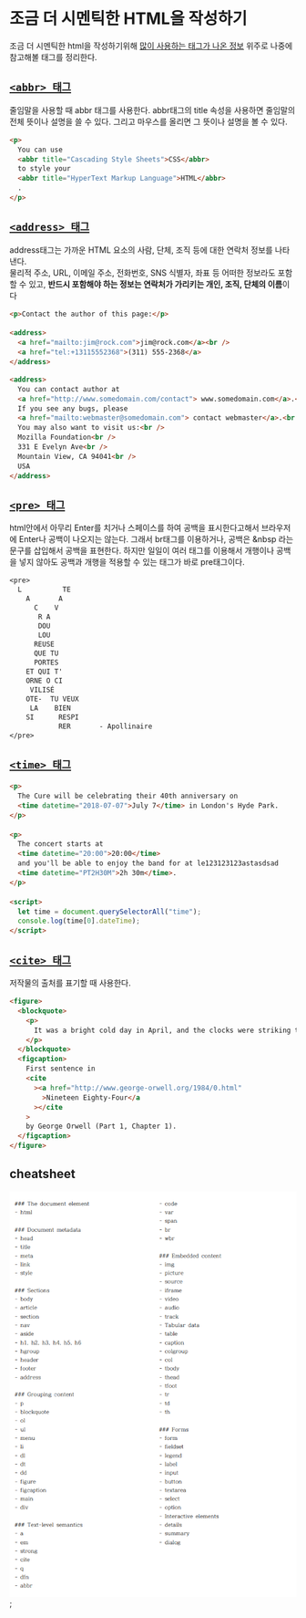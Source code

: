 # 조금 더 시멘틱한 HTML을 작성하기

조금 더 시멘틱한 html을 작성하기위해 [많이 사용하는 태그가 나온 정보](https://www.advancedwebranking.com/seo/html-study/) 위주로 나중에 참고해볼 태그를 정리한다.

## [`<abbr> 태그`](https://developer.mozilla.org/ko/docs/Web/HTML/Element/abbr)

줄임말을 사용할 때 abbr 태그를 사용한다. abbr태그의 title 속성을 사용하면 줄임말의 전체 뜻이나 설명을 쓸 수 있다. 그리고 마우스를 올리면 그 뜻이나 설명을 볼 수 있다.

```html
<p>
  You can use
  <abbr title="Cascading Style Sheets">CSS</abbr>
  to style your
  <abbr title="HyperText Markup Language">HTML</abbr>
  .
</p>
```

## [`<address> 태그`](https://developer.mozilla.org/ko/docs/Web/HTML/Element/address)

address태그는 가까운 HTML 요소의 사람, 단체, 조직 등에 대한 연락처 정보를 나타낸다.  
물리적 주소, URL, 이메일 주소, 전화번호, SNS 식별자, 좌표 등 어떠한 정보라도 포함할 수 있고, **반드시 포함해야 하는 정보는 연락처가 가리키는 개인, 조직, 단체의 이름**이다

```html
<p>Contact the author of this page:</p>

<address>
  <a href="mailto:jim@rock.com">jim@rock.com</a><br />
  <a href="tel:+13115552368">(311) 555-2368</a>
</address>
```

```html
<address>
  You can contact author at
  <a href="http://www.somedomain.com/contact"> www.somedomain.com</a>.<br />
  If you see any bugs, please
  <a href="mailto:webmaster@somedomain.com"> contact webmaster</a>.<br />
  You may also want to visit us:<br />
  Mozilla Foundation<br />
  331 E Evelyn Ave<br />
  Mountain View, CA 94041<br />
  USA
</address>
```

## [`<pre> 태그`](https://developer.mozilla.org/ko/docs/Web/HTML/Element/pre)

html안에서 아무리 Enter를 치거나 스페이스를 하여 공백을 표시한다고해서 브라우저에 Enter나 공백이 나오지는 않는다. 그래서 br태그를 이용하거나, 공백은 &nbsp 라는 문구를 삽입해서 공백을 표현한다. 하지만 일일이 여러 태그를 이용해서 개행이나 공백을 넣지 않아도 공백과 개행을 적용할 수 있는 태그가 바로 pre태그이다.

```
<pre>
  L          TE
    A       A
      C    V
       R A
       DOU
       LOU
      REUSE
      QUE TU
      PORTES
    ET QUI T'
    ORNE O CI
     VILISÉ
    OTE-  TU VEUX
     LA    BIEN
    SI      RESPI
            RER       - Apollinaire
</pre>
```

## [`<time> 태그`](https://developer.mozilla.org/ko/docs/Web/HTML/Element/time)

```html
<p>
  The Cure will be celebrating their 40th anniversary on
  <time datetime="2018-07-07">July 7</time> in London's Hyde Park.
</p>

<p>
  The concert starts at
  <time datetime="20:00">20:00</time>
  and you'll be able to enjoy the band for at le123123123astasdsad
  <time datetime="PT2H30M">2h 30m</time>.
</p>

<script>
  let time = document.querySelectorAll("time");
  console.log(time[0].dateTime);
</script>
```

## [`<cite> 태그`](https://developer.mozilla.org/ko/docs/Web/HTML/Element/cite)

저작물의 출처를 표기할 때 사용한다.

```html
<figure>
  <blockquote>
    <p>
      It was a bright cold day in April, and the clocks were striking thirteen.
    </p>
  </blockquote>
  <figcaption>
    First sentence in
    <cite
      ><a href="http://www.george-orwell.org/1984/0.html"
        >Nineteen Eighty-Four</a
      ></cite
    >
    by George Orwell (Part 1, Chapter 1).
  </figcaption>
</figure>
```

## cheatsheet

![semantic-tag-cheatsheet](./images/semantic-tag-info.png);
